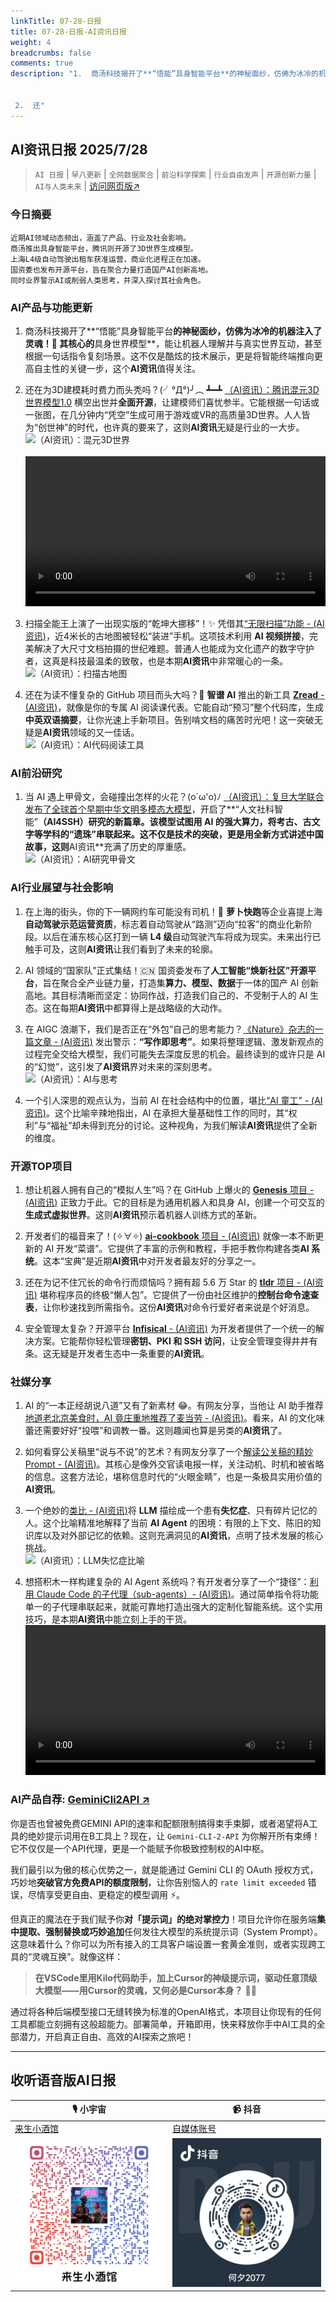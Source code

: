 ```yaml
---
linkTitle: 07-28-日报
title: 07-28-日报-AI资讯日报
weight: 4
breadcrumbs: false
comments: true
description: "1.  商汤科技揭开了**“悟能”具身智能平台**的神秘面纱，仿佛为冰冷的机器注入了灵魂！🤖 其核心的**具身世界模型**，能让机器人理解并与真实世界互动，甚至根据一句话指令复刻场景。这不仅是酷炫的技术展示，更是将智能终端推向更高自主性的关键一步，这个**AI资讯**值得关注。
 
 
 2.  还"
---
```


## AI资讯日报 2025/7/28

>  `AI 日报` | `早八更新` | `全网数据聚合` | `前沿科学探索` | `行业自由发声` | `开源创新力量` | `AI与人类未来` | [访问网页版↗️](https://ai.hubtoday.app/)



### **今日摘要**

```
近期AI领域动态频出，涵盖了产品、行业及社会影响。
商汤推出具身智能平台，腾讯则开源了3D世界生成模型。
上海L4级自动驾驶出租车获准运营，商业化进程正在加速。
国资委也发布开源平台，旨在聚合力量打造国产AI创新高地。
同时业界警示AI或削弱人类思考，并深入探讨其社会角色。
```

### AI产品与功能更新

1.  商汤科技揭开了**“悟能”具身智能平台**的神秘面纱，仿佛为冰冷的机器注入了灵魂！🤖 其核心的**具身世界模型**，能让机器人理解并与真实世界互动，甚至根据一句话指令复刻场景。这不仅是酷炫的技术展示，更是将智能终端推向更高自主性的关键一步，这个**AI资讯**值得关注。


2.  还在为3D建模耗时费力而头秃吗？(╯°Д°)╯︵ ┻━┻ [（AI资讯）：腾讯混元3D世界模型1.0](https://github.com/Tencent-Hunyuan/HunyuanWorld-1.0) 横空出世并**全面开源**，让建模师们喜忧参半。它能根据一句话或一张图，在几分钟内“凭空”生成可用于游戏或VR的高质量3D世界。人人皆为“创世神”的时代，也许真的要来了，这则**AI资讯**无疑是行业的一大步。
<br/>![（AI资讯）：混元3D世界](https://raw.githubusercontent.com/justlovemaki/imagehub/refs/heads/main/images/2025/07/news_01k16aemjxe73bq4bdnst2c3yg.avif)<br/>
<br/> <video src="https://raw.githubusercontent.com/justlovemaki/imagehub/refs/heads/main/images/2025/07/news_01k16af36zfnab8g6z2nqzgeew.mp4" controls="controls" width="100%"></video>

3.  扫描全能王上演了一出现实版的“乾坤大挪移”！✨ 凭借其[“无限扫描”功能 - (AI资讯)](https://www.jiqizhixin.com/articles/2025-07-27-5)，近4米长的古地图被轻松“装进”手机。这项技术利用 **AI 视频拼接**，完美解决了大尺寸文档拍摄的世纪难题。普通人也能成为文化遗产的数字守护者，这真是科技最温柔的致敬，也是本期**AI资讯**中非常暖心的一条。
<br/>![（AI资讯）：扫描古地图](https://raw.githubusercontent.com/justlovemaki/imagehub/refs/heads/main/images/2025/07/news_01k16af8fwfcm97jdwv0gj7deq.avif)<br/>

4.  还在为读不懂复杂的 GitHub 项目而头大吗？🤔 **智谱 AI** 推出的新工具 [**Zread** - (AI资讯)](https://zread.ai)，就像是你的专属 AI 阅读课代表。它能自动“预习”整个代码库，生成**中英双语摘要**，让你光速上手新项目。告别啃文档的痛苦时光吧！这一突破无疑是**AI资讯**领域的又一佳话。
<br/>![（AI资讯）：AI代码阅读工具](https://raw.githubusercontent.com/justlovemaki/imagehub/refs/heads/main/images/2025/07/news_01k16afaypeepvx5x76ngh97wx.avif)<br/>

### AI前沿研究

1.  当 AI 遇上甲骨文，会碰撞出怎样的火花？(o´ω'o)ﾉ [（AI资讯）：复旦大学联合发布了全球首个早期中华文明多模态大模型](https://www.jiqizhixin.com/articles/2025-07-27-8)，开启了**“人文社科智能”**（AI4SSH）研究的新篇章。该模型试图用 AI 的强大算力，将考古、古文字等学科的“遗珠”串联起来。这不仅是技术的突破，更是用全新方式讲述中国故事，这则**AI资讯**充满了历史的厚重感。
<br/>![（AI资讯）：AI研究甲骨文](https://raw.githubusercontent.com/justlovemaki/imagehub/refs/heads/main/images/2025/07/news_01k16afcyjfd994b79qe6kqmcx.avif)<br/>

### AI行业展望与社会影响

1.  在上海的街头，你的下一辆网约车可能没有司机！🚀 **萝卜快跑**等企业喜提上海**自动驾驶示范运营资质**，标志着自动驾驶从“路测”迈向“拉客”的商业化新阶段。以后在浦东核心区打到一辆 **L4 级**自动驾驶汽车将成为现实。未来出行已触手可及，这则**AI资讯**让我们看到了未来的轮廓。


2.  AI 领域的“国家队”正式集结！🇨🇳 国资委发布了**人工智能“焕新社区”开源平台**，旨在聚合全产业链力量，打造集**算力、模型、数据**于一体的国产 AI 创新高地。其目标清晰而坚定：协同作战，打造我们自己的、不受制于人的 AI 生态。这在每期**AI资讯**中都算得上是战略级的大动作。


3.  在 AIGC 浪潮下，我们是否正在“外包”自己的思考能力？[《Nature》杂志的一篇文章 - (AI资讯)](https://x.com/dotey/status/1949370589266719147) 发出警示：**“写作即思考”**。如果将整理逻辑、激发新观点的过程完全交给大模型，我们可能失去深度反思的机会。最终读到的或许只是 AI 的“幻觉”，这引发了**AI资讯**界对未来的深刻思考。
<br/>![（AI资讯）：AI与思考](https://raw.githubusercontent.com/justlovemaki/imagehub/refs/heads/main/images/2025/07/news_01k16affjaeg983qpamtd6cqas.avif)<br/>

4.  一个引人深思的观点认为，当前 AI 在社会结构中的位置，堪比[“AI 童工” - (AI资讯)](https://x.com/lijigang_com/status/1949403032665625025)。这个比喻辛辣地指出，AI 在承担大量基础性工作的同时，其“权利”与“福祉”却未得到充分的讨论。这种视角，为我们解读**AI资讯**提供了全新的维度。

### 开源TOP项目

1.  想让机器人拥有自己的“模拟人生”吗？在 GitHub 上爆火的 [**Genesis** 项目 - (AI资讯)](https://github.com/Genesis-Embodied-AI/Genesis) 正致力于此。它的目标是为通用机器人和具身 AI，创建一个可交互的**生成式虚拟世界**。这则**AI资讯**预示着机器人训练方式的革新。

2.  开发者们的福音来了！(✧∀✧) [**ai-cookbook** 项目 - (AI资讯)](https://github.com/daveebbelaar/ai-cookbook) 就像一本不断更新的 AI 开发“菜谱”。它提供了丰富的示例和教程，手把手教你构建各类**AI 系统**。这本“宝典”是近期**AI资讯**中对开发者最友好的分享之一。

3.  还在为记不住冗长的命令行而烦恼吗？拥有超 5.6 万 Star 的 [**tldr** 项目 - (AI资讯)](https://github.com/tldr-pages/tldr) 堪称程序员的终极“懒人包”。它提供了一份由社区维护的**控制台命令速查表**，让你秒速找到所需指令。这份**AI资讯**对命令行爱好者来说是个好消息。

4.  安全管理太复杂？开源平台 [**Infisical** - (AI资讯)](https://github.com/Infisical/infisical) 为开发者提供了一个统一的解决方案。它能帮你轻松管理**密钥、PKI 和 SSH 访问**，让安全管理变得井井有条。这无疑是开发者生态中一条重要的**AI资讯**。

### 社媒分享

1.  AI 的“一本正经胡说八道”又有了新素材 😂。有网友分享，当他让 AI 助手推荐[地道老北京美食时，AI 竟庄重地推荐了麦当劳 - (AI资讯)](https://m.okjike.com/originalPosts/68860fd5a9ac22544481be8e)。看来，AI 的文化味蕾还需要好好“投喂”和调教一番。这则趣闻也算是另类的**AI资讯**了。

2.  如何看穿公关稿里“说与不说”的艺术？有网友分享了一个[解读公关稿的精妙 Prompt - (AI资讯)](https://x.com/lijigang_com/status/1949319960813297707)。其核心是像外交官读电报一样，关注动机、时机和被省略的信息。这套方法论，堪称信息时代的“火眼金睛”，也是一条极具实用价值的**AI资讯**。

3.  一个绝妙的[类比 - (AI资讯)](https://x.com/dotey/status/1949296048893022545)将 **LLM** 描绘成一个患有**失忆症**、只有碎片记忆的人。这个比喻精准地解释了当前 **AI Agent** 的困境：有限的上下文、陈旧的知识库以及对外部记忆的依赖。这则充满洞见的**AI资讯**，点明了技术发展的核心挑战。
<br/>![（AI资讯）：LLM失忆症比喻](https://raw.githubusercontent.com/justlovemaki/imagehub/refs/heads/main/images/2025/07/news_01k16afhstecgt5jj7dbf3t538.avif)<br/>

4.  想搭积木一样构建复杂的 AI Agent 系统吗？有开发者分享了一个“捷径”：[利用 Claude Code 的子代理（sub-agents）- (AI资讯)](https://x.com/omarsar0/status/1949292232055435329)。通过简单指令将功能单一的子代理串联起来，就能可靠地打造出强大的定制化智能系统。这个实用技巧，是本期**AI资讯**中能立刻上手的干货。
<br/> <video src="https://raw.githubusercontent.com/justlovemaki/imagehub/refs/heads/main/images/2025/07/news_01k16aghq9fktaypwwe5rpd86w.mp4" controls="controls" width="100%"></video>


### **AI产品自荐: [GeminiCli2API ↗️](https://github.com/justlovemaki/Gemini-CLI-2-API)**

你是否也曾被免费GEMINI API的速率和配额限制搞得束手束脚，或者渴望将A工具的绝妙提示词用在B工具上？现在，让 `Gemini-CLI-2-API` 为你解开所有束缚！它不仅仅是一个API代理，更是一个能赋予你极致控制权的AI中枢。

我们最引以为傲的核心优势之一，就是能通过 Gemini CLI 的 OAuth 授权方式，巧妙地**突破官方免费API的额度限制**，让你告别恼人的 `rate limit exceeded` 错误，尽情享受更自由、更稳定的模型调用 ⚡️。

但真正的魔法在于我们赋予你**对「提示词」的绝对掌控力**！项目允许你在服务端**集中提取、强制替换或巧妙追加**任何发往大模型的系统提示词（System Prompt）。这意味着什么？你可以为所有接入的工具客户端设置一套黄金准则，或者实现跨工具的“灵魂互换”。就像这样：

> **在VSCode里用Kilo代码助手，加上Cursor的神级提示词，驱动任意顶级大模型——用Cursor的灵魂，又何必是Cursor本身？** 🧠✨

通过将各种后端模型接口无缝转换为标准的OpenAI格式，本项目让你现有的任何工具都能立刻拥有这般超能力。部署简单，开箱即用，快来释放你手中AI工具的全部潜力，开启真正自由、高效的AI探索之旅吧！


---

## **收听语音版AI日报**

| 🎙️ **小宇宙** | 📹 **抖音** |
| --- | --- |
| [来生小酒馆](https://www.xiaoyuzhoufm.com/podcast/683c62b7c1ca9cf575a5030e)  |   [自媒体账号](https://www.douyin.com/user/MS4wLjABAAAAwpwqPQlu38sO38VyWgw9ZjDEnN4bMR5j8x111UxpseHR9DpB6-CveI5KRXOWuFwG)| 
| ![小酒馆](https://raw.githubusercontent.com/justlovemaki/imagehub/refs/heads/main/logo/f959f7984e9163fc50d3941d79a7f262.md.png) | ![情报站](https://raw.githubusercontent.com/justlovemaki/imagehub/refs/heads/main/logo/7fc30805eeb831e1e2baa3a240683ca3.md.png) |

    

